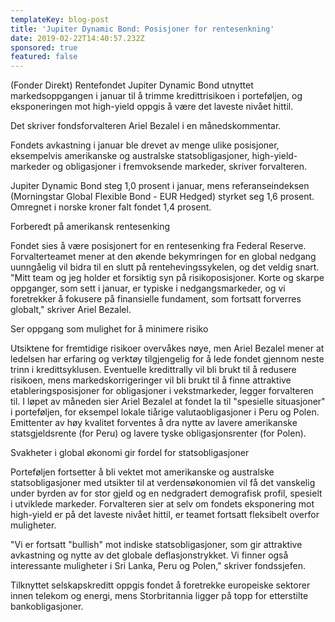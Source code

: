 ```yaml
---
templateKey: blog-post
title: 'Jupiter Dynamic Bond: Posisjoner for rentesenkning'
date: 2019-02-22T14:40:57.232Z
sponsored: true
featured: false
---
```

(Fonder Direkt) Rentefondet Jupiter Dynamic Bond utnyttet markedsoppgangen i januar til å trimme kredittrisikoen i porteføljen, og eksponeringen mot high-yield oppgis å være det laveste nivået hittil.



Det skriver fondsforvalteren Ariel Bezalel i en månedskommentar.



Fondets avkastning i januar ble drevet av menge ulike posisjoner, eksempelvis amerikanske og australske statsobligasjoner, high-yield-markeder og obligasjoner i fremvoksende markeder, skriver forvalteren.



Jupiter Dynamic Bond steg 1,0 prosent i januar, mens referanseindeksen (Morningstar Global Flexible Bond - EUR Hedged) styrket seg 1,6 prosent. Omregnet i norske kroner falt fondet 1,4 prosent.



Forberedt på amerikansk rentesenking



Fondet sies å være posisjonert for en rentesenking fra Federal Reserve. Forvalterteamet mener at den økende bekymringen for en global nedgang uunngåelig vil bidra til en slutt på rentehevingssykelen, og det veldig snart. "Mitt team og jeg holder et forsiktig syn på risikoposisjoner. Korte og skarpe oppganger, som sett i januar, er typiske i nedgangsmarkeder, og vi foretrekker å fokusere på finansielle fundament, som fortsatt forverres globalt," skriver Ariel Bezalel.



Ser oppgang som mulighet for å minimere risiko



Utsiktene for fremtidige risikoer overvåkes nøye, men Ariel Bezalel mener at ledelsen har erfaring og verktøy tilgjengelig for å lede fondet gjennom neste trinn i kredittsyklusen. Eventuelle kredittrally vil bli brukt til å redusere risikoen, mens markedskorrigeringer vil bli brukt til å finne attraktive etableringsposisjoner for obligasjoner i vekstmarkeder, legger forvalteren til. I løpet av måneden sier Ariel Bezalel at fondet la til "spesielle situasjoner" i porteføljen, for eksempel lokale tiårige valutaobligasjoner i Peru og Polen. Emittenter av høy kvalitet forventes å dra nytte av lavere amerikanske statsgjeldsrente (for Peru) og lavere tyske obligasjonsrenter (for Polen).



Svakheter i global økonomi gir fordel for statsobligasjoner



Porteføljen fortsetter å bli vektet mot amerikanske og australske statsobligasjoner med utsikter til at verdensøkonomien vil få det vanskelig under byrden av for stor gjeld og en nedgradert demografisk profil, spesielt i utviklede markeder. Forvalteren sier at selv om fondets eksponering mot high-yield er på det laveste nivået hittil, er teamet fortsatt fleksibelt overfor muligheter.



"Vi er fortsatt "bullish" mot indiske statsobligasjoner, som gir attraktive avkastning og nytte av det globale deflasjonstrykket. Vi finner også interessante muligheter i Sri Lanka, Peru og Polen," skriver fondssjefen.



Tilknyttet selskapskreditt oppgis fondet å foretrekke europeiske sektorer innen telekom og energi, mens Storbritannia ligger på topp for etterstilte bankobligasjoner.

